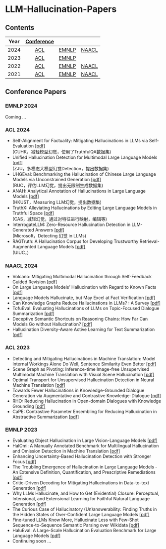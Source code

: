 # LLM-Hallucination-Papers

## Contents

|  Year  | [Conference](#conference-papers) |                      |                      |
| :---:  |    :----:        |        :---:         |        :---:         |
|  2024  | [ACL](#acl-2024) | [EMNLP](#emnlp-2024) | [NAACL](#naacl-2024) |
|  2023  | [ACL](#acl-2023) | [EMNLP](#emnlp-2023) |                      |
|  2022  | [ACL](#acl-2022) | [EMNLP](#emnlp-2022) | [NAACL](#naacl-2022) |
|  2021  | [ACL](#acl-2021) | [EMNLP](#emnlp-2021) | [NAACL](#naacl-2021) |

## Conference Papers

###  EMNLP 2024
Coming ...

###  ACL 2024
- Self-Alignment for Factuality: Mitigating Hallucinations in  LLMs via Self-Evaluation [[pdf]](https://aclanthology.org/2024.acl-long.107/)  
(CUHK，减轻模型幻觉，使用了TruthfulQA数据集)
- Unified Hallucination Detection for Multimodal Large Language Models [[pdf]](https://aclanthology.org/2024.acl-long.178/)  
(ZJU，多模态大模型幻觉Detection，提出数据集)
- UHGEval: Benchmarking the Hallucination of  Chinese Large Language Models via Unconstrained Generation [[pdf]](https://aclanthology.org/2024.acl-long.288/)  
(RUC，评估LLM幻觉，提出无限制生成数据集)
- ANAH: Analytical Annotation of Hallucinations in Large Language Models [[pdf]](https://aclanthology.org/2024.acl-long.442/)  
(HKUST，Measuring LLM幻觉，提出数据集)
- TruthX: Alleviating Hallucinations by Editing Large Language Models in Truthful Space [[pdf]](https://aclanthology.org/2024.acl-long.483/)  
(CAS，减轻幻觉，通过对特征进行映射，编辑等)
- InterrogateLLM: Zero-Resource Hallucination Detection in  LLM-Generated Answers [[pdf]](https://aclanthology.org/2024.acl-long.506/)  
(Microsoft，Detecting 幻觉 in LLMs)
- RAGTruth: A Hallucination Corpus for Developing Trustworthy Retrieval-Augmented Language Models [[pdf]](https://aclanthology.org/2024.acl-long.585/)  
(UIUC，)



### NAACL 2024
- Volcano: Mitigating Multimodal Hallucination through Self-Feedback Guided Revision [[pdf]](https://aclanthology.org/2024.naacl-long.23/)
- On Large Language Models’ Hallucination with Regard to Known Facts [[pdf]](https://aclanthology.org/2024.naacl-long.60/)
- Language Models Hallucinate, but May Excel at Fact Verification [[pdf]](https://aclanthology.org/2024.naacl-long.62/)
- Can Knowledge Graphs Reduce Hallucinations in  LLMs? : A Survey [[pdf]](https://aclanthology.org/2024.naacl-long.219/)
- TofuEval: Evaluating Hallucinations of  LLMs on Topic-Focused Dialogue Summarization [[pdf]](https://aclanthology.org/2024.naacl-long.251/)
- Deceptive Semantic Shortcuts on Reasoning Chains: How Far Can Models Go without Hallucination? [[pdf]](https://aclanthology.org/2024.naacl-long.424/)
- Hallucination Diversity-Aware Active Learning for Text Summarization [[pdf]](https://aclanthology.org/2024.naacl-long.479/)

### ACL 2023
- Detecting and Mitigating Hallucinations in Machine Translation: Model Internal Workings Alone Do Well, Sentence Similarity  Even Better [[pdf]](https://aclanthology.org/2023.acl-long.3/)
- Scene Graph as Pivoting: Inference-time Image-free Unsupervised Multimodal Machine Translation with Visual Scene Hallucination [[pdf]](https://aclanthology.org/2023.acl-long.329/)
- Optimal Transport for Unsupervised Hallucination Detection in Neural Machine Translation [[pdf]](https://aclanthology.org/2023.acl-long.770/)
- Towards Fewer Hallucinations in Knowledge-Grounded Dialogue Generation via Augmentative and Contrastive Knowledge-Dialogue [[pdf]](https://aclanthology.org/2023.acl-short.148/)
- RHO: Reducing Hallucination in Open-domain Dialogues with Knowledge Grounding [[pdf]](https://aclanthology.org/2023.findings-acl.275/)
- CaPE: Contrastive Parameter Ensembling for Reducing Hallucination in Abstractive Summarization [[pdf]](https://aclanthology.org/2023.findings-acl.685/)
### EMNLP 2023
- Evaluating Object Hallucination in Large Vision-Language Models [[pdf]](https://aclanthology.org/2023.emnlp-main.20/)
- HalOmi: A Manually Annotated Benchmark for Multilingual Hallucination and Omission Detection in Machine Translation [[pdf]](https://aclanthology.org/2023.emnlp-main.42/)
- Enhancing Uncertainty-Based Hallucination Detection with Stronger Focus [[pdf]](https://aclanthology.org/2023.emnlp-main.58/)
- The Troubling Emergence of Hallucination in Large Language Models - An Extensive Definition, Quantification, and Prescriptive Remediations [[pdf]](https://aclanthology.org/2023.emnlp-main.155/)
- Critic-Driven Decoding for Mitigating Hallucinations in Data-to-text Generation [[pdf]](https://aclanthology.org/2023.emnlp-main.172/)
- Why  LLMs Hallucinate, and How to Get (Evidential) Closure: Perceptual, Intensional, and Extensional Learning for Faithful Natural Language Generation [[pdf]](https://aclanthology.org/2023.emnlp-main.192/)
- The Curious Case of Hallucinatory (Un)answerability: Finding Truths in the Hidden States of Over-Confident Large Language Models [[pdf]](https://aclanthology.org/2023.emnlp-main.220/)
- Fine-tuned  LLMs Know More, Hallucinate Less with Few-Shot Sequence-to-Sequence Semantic Parsing over  Wikidata [[pdf]](https://aclanthology.org/2023.emnlp-main.353/)
- HaluEval: A Large-Scale Hallucination Evaluation Benchmark for Large Language Models [[pdf]](https://aclanthology.org/2023.emnlp-main.397/)
- Continuing soon ...
<!--stackedit_data:
eyJoaXN0b3J5IjpbLTMzNTEwODU1MSwtMzcxODYwMjM0LDg2MT
I5MTcyNSw1ODc2NzM1ODgsLTEyMjI4MDg1MDMsLTM0OTE0OTM0
LC0yNzc4NDQ4NDksMTU2OTk4NzEyMSwzNjQyNDAyNywxMzE3Nj
U1MTQ1LC05ODQ0NzI2OTEsLTE1Mzc5ODAxMTIsMTQ4OTg1ODgw
MiwxODE5Mjk0NjExLC0xNDU1ODc1NDE1LC05ODc5ODI1NzEsMT
A4OTYxNTI3LDYwODg5OTAxNywtNDM1NzcyMTE3LDU3MTMwODQ5
N119
-->